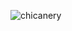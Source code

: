 ![chicanery](https://cloud.githubusercontent.com/assets/5178445/21586202/b29e4202-d093-11e6-8bf2-b37fc549c997.png)
